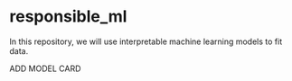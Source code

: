 # responsible_ml
In this repository, we will use interpretable machine learning models to fit data. 

ADD MODEL CARD
